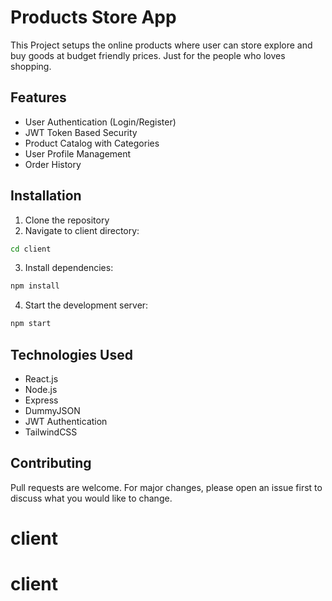 # Products Store App

This Project setups the online products where user can store explore and buy goods at budget friendly prices. Just for the people who loves shopping.

## Features

- User Authentication (Login/Register)
- JWT Token Based Security
- Product Catalog with Categories
- User Profile Management
- Order History

## Installation

1. Clone the repository
2. Navigate to client directory:

```bash
cd client
```

3. Install dependencies:

```bash
npm install
```

4. Start the development server:

```bash
npm start
```

## Technologies Used

- React.js
- Node.js
- Express
- DummyJSON
- JWT Authentication
- TailwindCSS

## Contributing

Pull requests are welcome. For major changes, please open an issue first to discuss what you would like to change.
# client
# client
